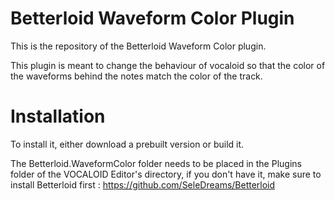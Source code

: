 # Betterloid Waveform Color Plugin

This is the repository of the Betterloid Waveform Color plugin.

This plugin is meant to change the behaviour of vocaloid so that the color of the waveforms behind the notes match the color of the track.

# Installation

To install it, either download a prebuilt version or build it.

The Betterloid.WaveformColor folder needs to be placed in the Plugins folder of the VOCALOID Editor's directory, if you don't have it, make sure to install Betterloid first : 
https://github.com/SeleDreams/Betterloid